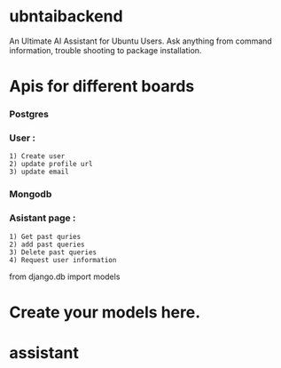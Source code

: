 # ubntaibackend
An Ultimate AI Assistant for Ubuntu Users. Ask anything from command information, trouble shooting to package installation.

# Apis for different boards 
### Postgres
### User : 
    1) Create user 
    2) update profile url 
    3) update email 


### Mongodb
### Asistant page : 
    1) Get past quries 
    2) add past queries
    3) Delete past queries
    4) Request user information 
    
from django.db import models

# Create your models here.


# assistant 



#
